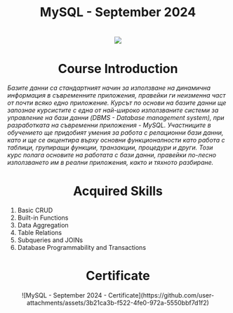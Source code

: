 <h1 align="center"> MySQL - September 2024  <h1>

<p align="center">
  <a href="https://softuni.bg/trainings/4709/mysql-september-2024">
    <img src="https://encrypted-tbn0.gstatic.com/images?q=tbn:ANd9GcSdHVQmS_j5EnS20QAwcCz9J0rHoFz_oQgUdQ&s" />
  </a>
<p>

<h1 align="center">Course Introduction</h1>

<p><i>Базите данни са стандартният начин за използване на динамична информация в съвременните приложения, правейки ги неизменна част от почти всяко едно приложение. Курсът по основи на базите данни ще запознае курсистите с една от най-широко използваните системи за управление на бази данни (DBMS - Database management system), при разработката на съвременни приложения - MySQL. Участниците в обучението ще придобият умения за работа с релационни бази данни, като и ще се акцентира върху основни функционалности като работа с таблици, групиращи функции, транзакции, процедури и други. Този курс полага основите на работата с бази данни, правейки по-лесно използването им в реални приложения, както и тяхното разбиране. </i></p>

<h1 align="center">Acquired Skills</h1>

1. Basic CRUD
2. Built-in Functions
3. Data Aggregation
4. Table Relations
5. Subqueries and JOINs
6. Database Programmability and Transactions

<h1 align="center">Certificate</h1>

<p align="center">
![MySQL - September 2024 - Certificate](https://github.com/user-attachments/assets/3b21ca3b-f522-4fe0-972a-5550bbf7d1f2)
</p>
